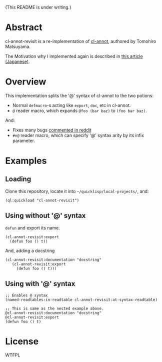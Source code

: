 (This README is under writing.)

# Abstract

cl-annot-revisit is a re-implementation of [cl-annot](https://github.com/m2ym/cl-annot), authored by Tomohiro Matsuyama.

The Motivation why I implemented again is described in [this article (Japanese)](http://y2q-actionman.hatenablog.com/entry/2019/12/20/cl-annot_%E3%82%92%E5%86%8D%E5%AE%9F%E8%A3%85%E3%81%97%E3%81%A6_cl-annot-revisit_%E3%82%92%E4%BD%9C%E3%81%A3%E3%81%9F).

# Overview

This implementation splits the '@' syntax of cl-annot to the two potions:

- Normal `defmacro`-s acting like `export`, `doc`, etc in cl-annot.
- `@` reader macro, which expands `@foo (bar baz)` to `(foo bar baz)`.

And:

- Fixes many bugs [commented in reddit](https://www.reddit.com/r/Common_Lisp/comments/556mpn/reader_macros_common_lisp_bad_examples/)
- `#n@` reader macro, which can specify '@' syntax arity by its infix parameter.

# Examples

## Loading

Clone this repository, locate it into `~/quicklisp/local-projects/`, and:

``` common-lisp
(ql:quickload "cl-annot-revisit")
```

## Using without '@' syntax

`defun` and export its name.

``` common-lisp
(cl-annot-revisit:export
  (defun foo () t))
```

And, adding a docstring

``` common-lisp
(cl-annot-revisit:documentation "docstring"
   (cl-annot-revisit:export
     (defun foo () t)))
```

## Using with '@' syntax

``` common-lisp
;; Enables @ syntax
(named-readtables:in-readtable cl-annot-revisit:at-syntax-readtable)

;; This is same as the nested example above.
@cl-annot-revisit:documentation "docstring"
@cl-annot-revisit:export
(defun foo () t)
```

# License 

WTFPL


<!-- # Memo -->

<!-- - 無限引数 annotation を作れば、ファイル全体に作用できる(ひどい) -->
<!-- - inline expansion なんて、 macro でサポートする必要ない。勝手に `#.` 置けばいいじゃない。 -->
<!--   at-syntax ではサポートしてもよいが。 -->

<!-- - @required 系は https://lisp-journey.gitlab.io/blog/how-to-check-slots-types-at-make-instance/ -->

<!-- - @ reader macro と @ normal macro は共存できない。自分でリーダいじってもらわないと。 -->
